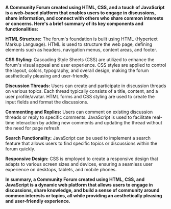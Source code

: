 **A Community Forum created using HTML, CSS, and a touch of JavaScript is a web-based platform that enables users to engage in discussions, share information, and connect with others who share common interests or concerns. Here's a brief summary of its key components and functionalities:**

**HTML Structure:** The forum's foundation is built using HTML (Hypertext Markup Language). HTML is used to structure the web page, defining elements such as headers, navigation menus, content areas, and footer.

**CSS Styling:** Cascading Style Sheets (CSS) are utilized to enhance the forum's visual appeal and user experience. CSS styles are applied to control the layout, colors, typography, and overall design, making the forum aesthetically pleasing and user-friendly.

**Discussion Threads:** Users can create and participate in discussion threads on various topics. Each thread typically consists of a title, content, and a user profile/avatar. HTML forms and CSS styling are used to create the input fields and format the discussions.

**Commenting and Replies:** Users can comment on existing discussion threads or reply to specific comments. JavaScript is used to facilitate real-time interaction by adding new comments and updating the thread without the need for page refresh.

**Search Functionality:** JavaScript can be used to implement a search feature that allows users to find specific topics or discussions within the forum quickly.

**Responsive Design:** CSS is employed to create a responsive design that adapts to various screen sizes and devices, ensuring a seamless user experience on desktops, tablets, and mobile phones.


**In summary, a Community Forum created using HTML, CSS, and JavaScript is a dynamic web platform that allows users to engage in discussions, share knowledge, and build a sense of community around common interests or topics, all while providing an aesthetically pleasing and user-friendly experience.**
